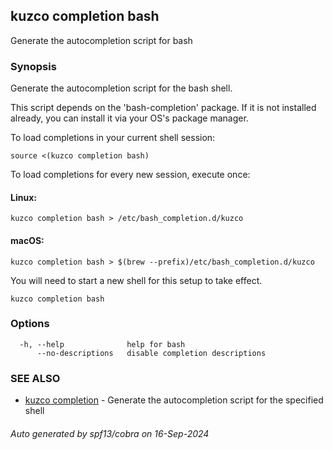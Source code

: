 ## kuzco completion bash

Generate the autocompletion script for bash

### Synopsis

Generate the autocompletion script for the bash shell.

This script depends on the 'bash-completion' package.
If it is not installed already, you can install it via your OS's package manager.

To load completions in your current shell session:

	source <(kuzco completion bash)

To load completions for every new session, execute once:

#### Linux:

	kuzco completion bash > /etc/bash_completion.d/kuzco

#### macOS:

	kuzco completion bash > $(brew --prefix)/etc/bash_completion.d/kuzco

You will need to start a new shell for this setup to take effect.


```
kuzco completion bash
```

### Options

```
  -h, --help              help for bash
      --no-descriptions   disable completion descriptions
```

### SEE ALSO

* [kuzco completion](kuzco_completion.md)	 - Generate the autocompletion script for the specified shell

###### Auto generated by spf13/cobra on 16-Sep-2024
